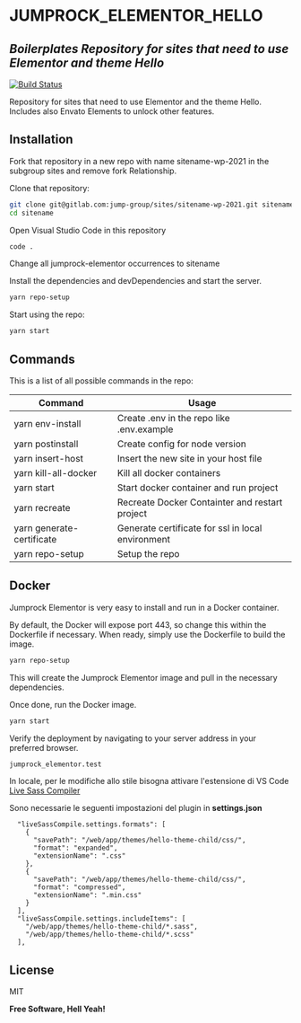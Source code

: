 # JUMPROCK_ELEMENTOR_HELLO
## _Boilerplates Repository for sites that need to use Elementor and theme Hello_

[![Build Status](https://travis-ci.org/joemccann/dillinger.svg?branch=master)](https://travis-ci.org/joemccann/dillinger)

Repository for sites that need to use Elementor and the theme Hello. Includes also Envato Elements to unlock other features.

## Installation
Fork that repository in a new repo with name sitename-wp-2021 in the subgroup sites and remove fork Relationship. 

Clone that repository:

```sh
git clone git@gitlab.com:jump-group/sites/sitename-wp-2021.git sitename
cd sitename
```

Open Visual Studio Code in this repository
```sh
code .
```

Change all jumprock-elementor occurrences to sitename

Install the dependencies and devDependencies and start the server.

```sh
yarn repo-setup
```

Start using the repo:

```sh
yarn start
```

## Commands
This is a list of all possible commands in the repo:

| Command | Usage|
| ------ | ------ |
| yarn env-install | Create .env in the repo like .env.example |
| yarn postinstall | Create config for node version |
| yarn insert-host | Insert the new site in your host file |
| yarn kill-all-docker | Kill all docker containers|
| yarn start | Start docker container and run project|
| yarn recreate | Recreate Docker Containter and restart project  |
| yarn generate-certificate | Generate certificate for ssl in local environment  |
| yarn repo-setup | Setup the repo  |

## Docker

Jumprock Elementor is very easy to install and run in a Docker container.

By default, the Docker will expose port 443, so change this within the
Dockerfile if necessary. When ready, simply use the Dockerfile to
build the image.

```sh
yarn repo-setup
```

This will create the Jumprock Elementor image and pull in the necessary dependencies.

Once done, run the Docker image.

```sh
yarn start
```

Verify the deployment by navigating to your server address in
your preferred browser.

```sh
jumprock_elementor.test
```

In locale, per le modifiche allo stile bisogna attivare l'estensione di VS Code [Live Sass Compiler](https://marketplace.visualstudio.com/items?itemName=glenn2223.live-sass)

Sono necessarie le seguenti impostazioni del plugin in **settings.json**

```
  "liveSassCompile.settings.formats": [
    {
      "savePath": "/web/app/themes/hello-theme-child/css/",
      "format": "expanded",
      "extensionName": ".css"
    },
    {
      "savePath": "/web/app/themes/hello-theme-child/css/",
      "format": "compressed",
      "extensionName": ".min.css"
    }
  ],
  "liveSassCompile.settings.includeItems": [
    "/web/app/themes/hello-theme-child/*.sass",
    "/web/app/themes/hello-theme-child/*.scss"
  ],
```
## License

MIT

**Free Software, Hell Yeah!**

[//]: # (These are reference links used in the body of this note and get stripped out when the markdown processor does its job. There is no need to format nicely because it shouldn't be seen. Thanks SO - http://stackoverflow.com/questions/4823468/store-comments-in-markdown-syntax)

   [dill]: <https://github.com/joemccann/dillinger>
   [git-repo-url]: <https://github.com/joemccann/dillinger.git>
   [john gruber]: <http://daringfireball.net>
   [df1]: <http://daringfireball.net/projects/markdown/>
   [markdown-it]: <https://github.com/markdown-it/markdown-it>
   [Ace Editor]: <http://ace.ajax.org>
   [node.js]: <http://nodejs.org>
   [Twitter Bootstrap]: <http://twitter.github.com/bootstrap/>
   [jQuery]: <http://jquery.com>
   [@tjholowaychuk]: <http://twitter.com/tjholowaychuk>
   [express]: <http://expressjs.com>
   [AngularJS]: <http://angularjs.org>
   [Gulp]: <http://gulpjs.com>

   [PlDb]: <https://github.com/joemccann/dillinger/tree/master/plugins/dropbox/README.md>
   [PlGh]: <https://github.com/joemccann/dillinger/tree/master/plugins/github/README.md>
   [PlGd]: <https://github.com/joemccann/dillinger/tree/master/plugins/googledrive/README.md>
   [PlOd]: <https://github.com/joemccann/dillinger/tree/master/plugins/onedrive/README.md>
   [PlMe]: <https://github.com/joemccann/dillinger/tree/master/plugins/medium/README.md>
   [PlGa]: <https://github.com/RahulHP/dillinger/blob/master/plugins/googleanalytics/README.md>


